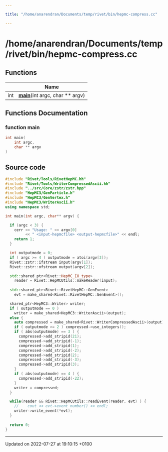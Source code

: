 ```yaml
---

title: "/home/anarendran/Documents/temp/rivet/bin/hepmc-compress.cc"

---
```


# /home/anarendran/Documents/temp/rivet/bin/hepmc-compress.cc



## Functions

|                | Name           |
| -------------- | -------------- |
| int | **[main](http://example.org/files/hepmc-compress_8cc/#function-main)**(int argc, char ** argv) |


## Functions Documentation

### function main

```cpp
int main(
    int argc,
    char ** argv
)
```




## Source code

```cpp
#include "Rivet/Tools/RivetHepMC.hh"
#include "Rivet/Tools/WriterCompressedAscii.hh"
#include "../src/Core/zstr/zstr.hpp"
#include "HepMC3/GenParticle.h"
#include "HepMC3/GenVertex.h"
#include "HepMC3/WriterAscii.h"
using namespace std;

int main(int argc, char** argv) {

  if (argc < 3) {
    cerr << "Usage: " << argv[0]
         << " <input-hepmcfile> <output-hepmcfile>" << endl;
    return 1;
  }

  int outputmode = 0;
  if ( argc >= 4 ) outputmode = atoi(argv[3]);
  Rivet::zstr::ifstream input(argv[1]);
  Rivet::zstr::ofstream output(argv[2]);

  std::shared_ptr<Rivet::HepMC_IO_type>
    reader = Rivet::HepMCUtils::makeReader(input);
  
  std::shared_ptr<Rivet::RivetHepMC::GenEvent>
    evt = make_shared<Rivet::RivetHepMC::GenEvent>();

  shared_ptr<HepMC3::Writer> writer;
  if ( outputmode == 0 )
    writer = make_shared<HepMC3::WriterAscii>(output);
  else {
    auto compressed = make_shared<Rivet::WriterCompressedAscii>(output);
    if ( outputmode >= 2 ) compressed->use_integers();
    if ( abs(outputmode) == 3 ) {
      compressed->add_stripid(21);
      compressed->add_stripid(-1);
      compressed->add_stripid(1);
      compressed->add_stripid(-2);
      compressed->add_stripid(2);
      compressed->add_stripid(-3);
      compressed->add_stripid(3);
    }
    if ( abs(outputmode) == 4 ) {
      compressed->add_stripid(-22);
    }
    writer = compressed;
  }

  while(reader && Rivet::HepMCUtils::readEvent(reader, evt) ) {
    //    cout << evt->event_number() << endl;
    writer->write_event(*evt);
  }
  
  return 0;
}
```


-------------------------------

Updated on 2022-07-27 at 19:10:15 +0100
